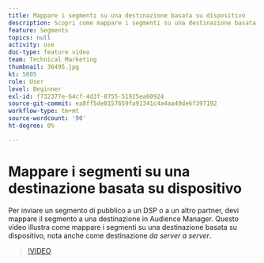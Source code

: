 ```yaml
---
title: Mappare i segmenti su una destinazione basata su dispositivo
description: Scopri come mappare i segmenti su una destinazione basata su dispositivi, nota anche come destinazione _server-to-server_. Per inviare un segmento di pubblico a un DSP o a un altro partner, devi mappare il segmento a una destinazione in Audience Manager.
feature: Segments
topics: null
activity: use
doc-type: feature video
team: Technical Marketing
thumbnail: 36495.jpg
kt: 5805
role: User
level: Beginner
exl-id: f732377e-64cf-4d3f-8755-51925ea60924
source-git-commit: ea8ff5de0157659fa91341c4a4aa49de6f397192
workflow-type: tm+mt
source-wordcount: '90'
ht-degree: 0%

---
```


# Mappare i segmenti su una destinazione basata su dispositivo

Per inviare un segmento di pubblico a un DSP o a un altro partner, devi mappare il segmento a una destinazione in Audience Manager. Questo video illustra come mappare i segmenti su una destinazione basata su dispositivo, nota anche come destinazione _da server a server_.

>[!VIDEO](https://video.tv.adobe.com/v/41159/?quality=12&learn=on&captions=ita)
